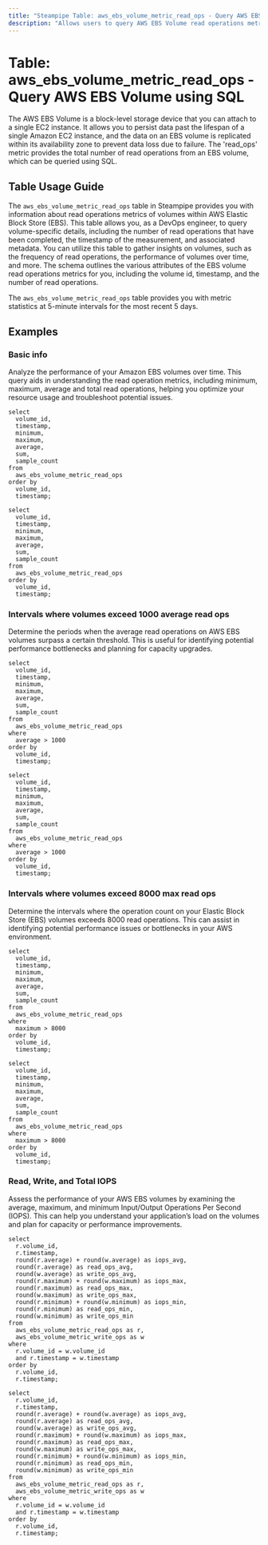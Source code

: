```yaml
---
title: "Steampipe Table: aws_ebs_volume_metric_read_ops - Query AWS EBS Volume using SQL"
description: "Allows users to query AWS EBS Volume read operations metrics."
---
```


# Table: aws_ebs_volume_metric_read_ops - Query AWS EBS Volume using SQL

The AWS EBS Volume is a block-level storage device that you can attach to a single EC2 instance. It allows you to persist data past the lifespan of a single Amazon EC2 instance, and the data on an EBS volume is replicated within its availability zone to prevent data loss due to failure. The 'read_ops' metric provides the total number of read operations from an EBS volume, which can be queried using SQL.

## Table Usage Guide

The `aws_ebs_volume_metric_read_ops` table in Steampipe provides you with information about read operations metrics of volumes within AWS Elastic Block Store (EBS). This table allows you, as a DevOps engineer, to query volume-specific details, including the number of read operations that have been completed, the timestamp of the measurement, and associated metadata. You can utilize this table to gather insights on volumes, such as the frequency of read operations, the performance of volumes over time, and more. The schema outlines the various attributes of the EBS volume read operations metrics for you, including the volume id, timestamp, and the number of read operations.

The `aws_ebs_volume_metric_read_ops` table provides you with metric statistics at 5-minute intervals for the most recent 5 days.

## Examples

### Basic info
Analyze the performance of your Amazon EBS volumes over time. This query aids in understanding the read operation metrics, including minimum, maximum, average and total read operations, helping you optimize your resource usage and troubleshoot potential issues.

```sql+postgres
select
  volume_id,
  timestamp,
  minimum,
  maximum,
  average,
  sum,
  sample_count
from
  aws_ebs_volume_metric_read_ops
order by
  volume_id,
  timestamp;
```

```sql+sqlite
select
  volume_id,
  timestamp,
  minimum,
  maximum,
  average,
  sum,
  sample_count
from
  aws_ebs_volume_metric_read_ops
order by
  volume_id,
  timestamp;
```

### Intervals where volumes exceed 1000 average read ops
Determine the periods when the average read operations on AWS EBS volumes surpass a certain threshold. This is useful for identifying potential performance bottlenecks and planning for capacity upgrades.

```sql+postgres
select
  volume_id,
  timestamp,
  minimum,
  maximum,
  average,
  sum,
  sample_count
from
  aws_ebs_volume_metric_read_ops
where
  average > 1000
order by
  volume_id,
  timestamp;
```

```sql+sqlite
select
  volume_id,
  timestamp,
  minimum,
  maximum,
  average,
  sum,
  sample_count
from
  aws_ebs_volume_metric_read_ops
where
  average > 1000
order by
  volume_id,
  timestamp;
```


### Intervals where volumes exceed 8000 max read ops
Determine the intervals where the operation count on your Elastic Block Store (EBS) volumes exceeds 8000 read operations. This can assist in identifying potential performance issues or bottlenecks in your AWS environment.

```sql+postgres
select
  volume_id,
  timestamp,
  minimum,
  maximum,
  average,
  sum,
  sample_count
from
  aws_ebs_volume_metric_read_ops
where
  maximum > 8000
order by
  volume_id,
  timestamp;
```

```sql+sqlite
select
  volume_id,
  timestamp,
  minimum,
  maximum,
  average,
  sum,
  sample_count
from
  aws_ebs_volume_metric_read_ops
where
  maximum > 8000
order by
  volume_id,
  timestamp;
```


### Read, Write, and Total IOPS
Assess the performance of your AWS EBS volumes by examining the average, maximum, and minimum Input/Output Operations Per Second (IOPS). This can help you understand your application’s load on the volumes and plan for capacity or performance improvements.

```sql+postgres
select 
  r.volume_id,
  r.timestamp,
  round(r.average) + round(w.average) as iops_avg,
  round(r.average) as read_ops_avg,
  round(w.average) as write_ops_avg,
  round(r.maximum) + round(w.maximum) as iops_max,
  round(r.maximum) as read_ops_max,
  round(w.maximum) as write_ops_max,
  round(r.minimum) + round(w.minimum) as iops_min,
  round(r.minimum) as read_ops_min,
  round(w.minimum) as write_ops_min
from 
  aws_ebs_volume_metric_read_ops as r,
  aws_ebs_volume_metric_write_ops as w
where 
  r.volume_id = w.volume_id
  and r.timestamp = w.timestamp
order by
  r.volume_id,
  r.timestamp;
```

```sql+sqlite
select 
  r.volume_id,
  r.timestamp,
  round(r.average) + round(w.average) as iops_avg,
  round(r.average) as read_ops_avg,
  round(w.average) as write_ops_avg,
  round(r.maximum) + round(w.maximum) as iops_max,
  round(r.maximum) as read_ops_max,
  round(w.maximum) as write_ops_max,
  round(r.minimum) + round(w.minimum) as iops_min,
  round(r.minimum) as read_ops_min,
  round(w.minimum) as write_ops_min
from 
  aws_ebs_volume_metric_read_ops as r,
  aws_ebs_volume_metric_write_ops as w
where 
  r.volume_id = w.volume_id
  and r.timestamp = w.timestamp
order by
  r.volume_id,
  r.timestamp;
```